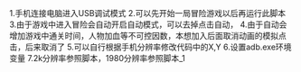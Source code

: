 1.手机连接电脑进入USB调试模式
2.可以先开始一局冒险游戏以后再运行此脚本
3.由于游戏中进入冒险会自动开启自动模式，可以去掉点击自动，
4.由于自动会增加游戏中通关时间，人物加血等不可控因数，本想加入后面取消动画的模拟点击，后来取消了
5.可以自行根据手机分辨率修改代码中的X,Y
6.设置adb.exe环境变量
7.2k分辨率参照脚本，1980分辨率参照脚本_1
